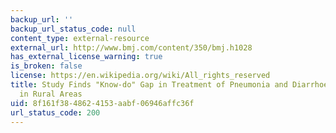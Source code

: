 ```yaml
---
backup_url: ''
backup_url_status_code: null
content_type: external-resource
external_url: http://www.bmj.com/content/350/bmj.h1028
has_external_license_warning: true
is_broken: false
license: https://en.wikipedia.org/wiki/All_rights_reserved
title: Study Finds "Know-do" Gap in Treatment of Pneumonia and Diarrhoea in Children
  in Rural Areas
uid: 8f161f38-4862-4153-aabf-06946affc36f
url_status_code: 200
---
```

